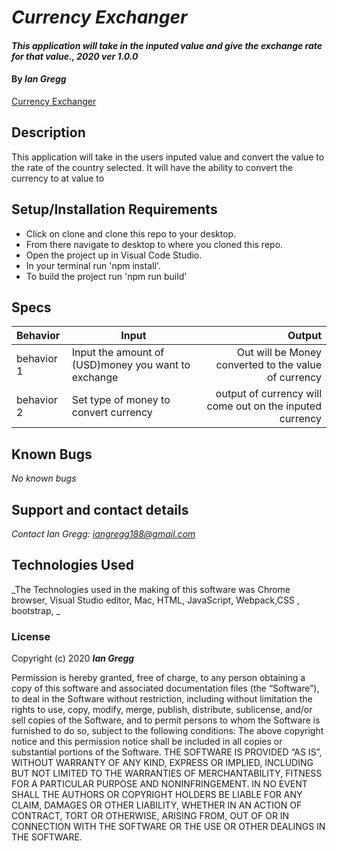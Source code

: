 # _Currency Exchanger_

#### _This application will take in the inputed value and give the exchange rate for that value., 2020 ver 1.0.0_

#### By _Ian Gregg_
[Currency Exchanger](https://github.com/oldgregg89/Currency-Exchanger)

## Description

This application will take in the users inputed value and convert the value to the rate of the country selected. It will have the ability to convert the currency to at value to  

## Setup/Installation Requirements

* Click on clone and clone this repo to your desktop.
* From there navigate to desktop to where you cloned this repo.
* Open the project up in Visual Code Studio.
* In your terminal run 'npm install'.
* To build the project run 'npm run build'

## Specs

| Behavior    | Input | Output |
| :---------- | ----- | -----: |
| behavior 1 | Input the amount of (USD)money you want to exchange | Out will be Money converted to the value of currency  |
| behavior 2 | Set type of money to convert currency | output of currency will come out on the inputed currency |

## Known Bugs

_No known bugs_

## Support and contact details

_Contact Ian Gregg: <iangregg188@gmail.com>_

## Technologies Used

_The Technologies used in the making of this software was Chrome browser, Visual Studio editor, Mac, HTML, JavaScript, Webpack,CSS , bootstrap, _

### License

Copyright (c) 2020 **_Ian Gregg_**

Permission is hereby granted, free of charge, to any person obtaining a copy of this software and associated documentation files (the “Software”), to deal in the Software without restriction, including without limitation the rights to use, copy, modify, merge, publish, distribute, sublicense, and/or sell copies of the Software, and to permit persons to whom the Software is furnished to do so, subject to the following conditions:
The above copyright notice and this permission notice shall be included in all copies or substantial portions of the Software.
THE SOFTWARE IS PROVIDED “AS IS”, WITHOUT WARRANTY OF ANY KIND, EXPRESS OR IMPLIED, INCLUDING BUT NOT LIMITED TO THE WARRANTIES OF MERCHANTABILITY, FITNESS FOR A PARTICULAR PURPOSE AND NONINFRINGEMENT. IN NO EVENT SHALL THE AUTHORS OR COPYRIGHT HOLDERS BE LIABLE FOR ANY CLAIM, DAMAGES OR OTHER LIABILITY, WHETHER IN AN ACTION OF CONTRACT, TORT OR OTHERWISE, ARISING FROM, OUT OF OR IN CONNECTION WITH THE SOFTWARE OR THE USE OR OTHER DEALINGS IN THE SOFTWARE.
